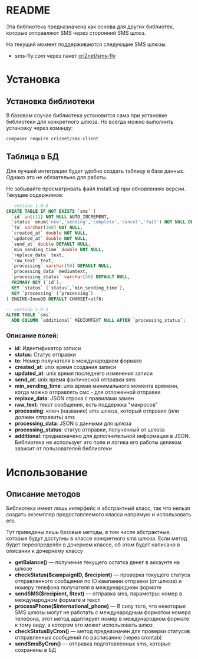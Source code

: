 # README

Эта библиотека предназначена как основа для других библиотек, которые отправляют SMS через сторонний SMS шлюз.

На  текущий момент поддерживаются следующие SMS шлюзы:
- sms-fly.com через пакет [cri2net/sms-fly](https://packagist.org/packages/cri2net/sms-fly)

# Установка
## Установка библиотеки
В базовом случае библиотека установится сама при установке библиотеки для конкретного шлюза. Но всегда можно выполнить установку через команду:
```
composer require cri2net/sms-client
```
## Таблица в БД
Для лучшей интеграции будет удобно создать таблицу в базе данных. Однако это не обязательно для работы.

Не забывайте просматривать файл install.sql при обновлениях версии.
Текущее содержимое:
``` sql
-- version 1.0.0
CREATE TABLE IF NOT EXISTS `sms` (
  `id` int(11) NOT NULL AUTO_INCREMENT,
  `status` enum('new','sending','complete','cancel','fail') NOT NULL DEFAULT 'new',
  `to` varchar(100) NOT NULL,
  `created_at` double NOT NULL,
  `updated_at` double NOT NULL,
  `send_at` double DEFAULT NULL,
  `min_sending_time` double NOT NULL,
  `replace_data` text,
  `raw_text` text,
  `processing` varchar(50) DEFAULT NULL,
  `processing_data` mediumtext,
  `processing_status` varchar(50) DEFAULT NULL,
  PRIMARY KEY (`id`),
  KEY `status` (`status`,`min_sending_time`),
  KEY `processing` (`processing`)
) ENGINE=InnoDB DEFAULT CHARSET=utf8;

-- version 1.0.1
ALTER TABLE `sms`
  ADD COLUMN `additional` MEDIUMTEXT NULL AFTER `processing_status`;
```

### Описание полей:
- **id**: Идентификатор записи
- **status**: Статус отправки
- **to**: Номер получателя в международном формате
- **created_at**: unix время создания записи
- **updated_at**: unix время последнего изменения записи
- **send_at**: unix время фактической отправки sms
- **min_sending_time**: unix время минимального момента времени, когда можно отправлять смс - для отложенной отправки
- **replace_data**: JSON строка с правилами замен
- **raw_text**: текст сообщения, есть поддержка "макросов"
- **processing**: ключ (название) sms шлюза, который отправил (или должен отправить) sms
- **processing_data**: JSON с данными для шлюза
- **processing_status**: статус отправки, полученный от шлюза
- **additional**: предназначено для дополнительной информации в JSON. Библиотека не использует это поле и логика его работы целиком зависит от пользователей библиотеки

# Использование
## Описание методов
Библиотека имеет лишь интерфейс и абстрактный класс, так что нельзя создать экземпляр предоставляемого класса напрямую и использовать его.

Тут приведены лишь базовые методы, в том числе абстрактные, которые будут доступны в классе конкретного sms шлюза. Если метод будет переопределён в дочернем классе, об этом будет написано в описании к дочернему классу

- **getBalance()** — получение текущего остатка денег в аккаунте на шлюзе
- **checkStatus($campaignID, $recipient)** — проверка текущего статуса отправленного сообщения по ID кампании отправки (от шлюза) и номеру телефона получателя в международном формате
- **sendSMS($recipient, $text)** — отправка sms, параметры: номер в международном формате и текст
- **processPhone($international_phone)** — В силу того, что некоторые SMS шлюзы могут не работать с международным форматом номера телефона, этот метод адаптирует номер в международном формате к тому виду, в котором его может использовать шлюз
- **checkStatusByCron()** — метод предназначен для проверки статусов отправленных сообщений по расписанию (через crontab)
- **sendSmsByCron()** — отправка подготовленных sms, которые сохранены в БД

